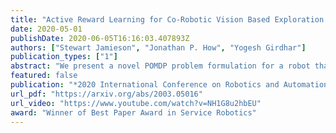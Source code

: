 ```yaml
---
title: "Active Reward Learning for Co-Robotic Vision Based Exploration in Bandwidth Limited Environments"
date: 2020-05-01
publishDate: 2020-06-05T16:16:03.407893Z
authors: ["Stewart Jamieson", "Jonathan P. How", "Yogesh Girdhar"]
publication_types: ["1"]
abstract: "We present a novel POMDP problem formulation for a robot that must autonomously decide where to go to collect new and scientifically relevant images, given a limited ability to communicate with its human operator. From this formulation we derive constraints and design principles for the observation model, reward model, and communication strategy of such a robot, exploring techniques to deal with the very high-dimensional observation space and scarcity of relevant training data. We introduce a novel active reward learning strategy based on making queries to help the robot minimize path ``regret'' online and evaluate it for suitability in autonomous visual exploration through simulations. We demonstrate that, in some bandwidth limited environments, this novel regret-based criterion enables the robotic explorer to collect up to 17% more reward per mission than the next-best criterion."
featured: false
publication: "*2020 International Conference on Robotics and Automation (ICRA)*"
url_pdf: "https://arxiv.org/abs/2003.05016"
url_video: "https://www.youtube.com/watch?v=NH1G8u2hbEU"
award: "Winner of Best Paper Award in Service Robotics"
---
```



